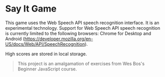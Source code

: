 # Say It Game

This game uses the Web Speech API speech recognition interface. It is an experimental technology. Support for Web Speech API speech recognition is currently limited to the following browsers: Chrome for Desktop and Android (https://developer.mozilla.org/en-US/docs/Web/API/SpeechRecognition). 

High scores are stored in local storage.

> This project is an amalgamation of exercises from Wes Bos's Beginner JavaScript course.